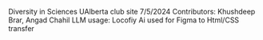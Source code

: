 Diversity in Sciences UAlberta club site
7/5/2024
Contributors: Khushdeep Brar, Angad Chahil
LLM usage: Locofiy Ai used for Figma to Html/CSS transfer
